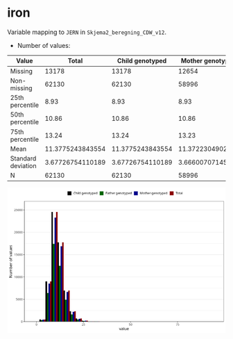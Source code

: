 # iron
Variable mapping to `JERN` in `Skjema2_beregning_CDW_v12`.
- Number of values:

| Value | Total | Child genotyped | Mother genotyped | Father genotyped |
| ----- | ----- | --------------- | ---------------- | ---------------- |
| Missing | 13178 | 13178 | 12654 | 6217 |
| Non-missing | 62130 | 62130 | 58996 | 43867 |
| 25th percentile | 8.93 | 8.93 | 8.93 | 8.92 |
| 50th percentile | 10.86 | 10.86 | 10.86 | 10.85 |
| 75th percentile | 13.24 | 13.24 | 13.23 | 13.2 |
| Mean | 11.3775243843554 | 11.3775243843554 | 11.3722304902027 | 11.3413891991702 |
| Standard deviation | 3.67726754110189 | 3.67726754110189 | 3.66600707145386 | 3.61388976992769 |
| N | 62130 | 62130 | 58996 | 43867 |



![](iron_n.png)



